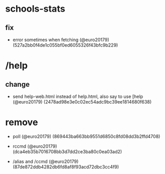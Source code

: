 # schools-stats

## fix

* error sometimes when fetching (@euro20179) (527a2bb0f4de1c055bf0ed6055326f43bfc9b229)


# /help

## change

* send help-web.html instead of help.html, also say to use [help (@euro20179) (2478ad98e3e0c02ec54adc9bc39ee1814680f638)


# remove

* poll (@euro20179) (869443ba663bb9551d6850c8fd08dd3b2ffd4708)

* rccmd (@euro20179) (dca4eb35b7016708bb3d7dd2ce3ba80c0ea03ad2)

* /alias and /ccmd (@euro20179) (87de872ddb4282db6fd8af8f93acd72dbc3cc4f9)



